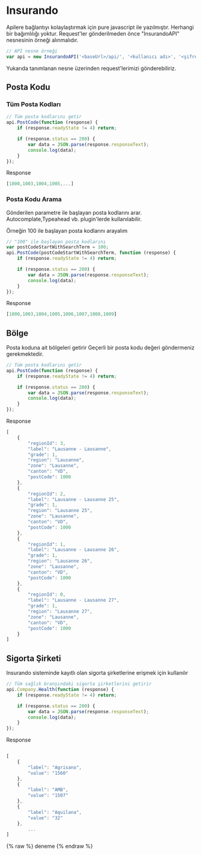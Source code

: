 # Insurando

Apilere bağlantıyı kolaylaştırmak için pure javascript ile yazılmıştır. Herhangi bir bağımlılığı yoktur.
Request'ler gönderilmeden önce "InsurandoAPI" nesnesinin örneği alınmalıdır.
``` js
// API nesne örneği   
var api = new InsurandoAPI('<baseUrl>/api/', '<kullanıcı adı>', '<şifre>');
```
Yukarıda tanımlanan nesne üzerinden request'lerimizi gönderebiliriz.
## Posta Kodu
### Tüm Posta Kodları
``` js
// Tüm posta kodlarını getir  
api.PostCode(function (response) {
    if (response.readyState != 4) return;

    if (response.status == 200) {
        var data = JSON.parse(response.responseText);
        console.log(data);
    }
});
```
Response
``` js
[1000,1003,1004,1005,...]
```
### Posta Kodu Arama
Gönderilen parametre ile başlayan posta kodlarını arar. Autocomplate,Typeahead vb. plugin'lerde kullanılabilir.

Örneğin 100 ile başlayan posta kodlarını arayalım
``` js
// "100" ile başlayan posta kodlarını   
var postCodeStartWithSearchTerm = 100;
api.PostCode(postCodeStartWithSearchTerm, function (response) {
    if (response.readyState != 4) return;

    if (response.status == 200) {
        var data = JSON.parse(response.responseText);
        console.log(data);
    }
});
```
Response
``` js
[1000,1003,1004,1005,1006,1007,1008,1009]
```
## Bölge
Posta koduna ait bölgeleri getirir
Geçerli bir posta kodu değeri göndermeniz gerekmektedir.
``` js 
// Tüm posta kodlarını getir   
api.PostCode(function (response) {
    if (response.readyState != 4) return;

    if (response.status == 200) {
        var data = JSON.parse(response.responseText);
        console.log(data);
    }
});
```
Response
``` js
[
    {
        "regionId": 3,
        "label": "Lausanne - Lausanne",
        "grade": 1,
        "region": "Lausanne",
        "zone": "Lausanne",
        "canton": "VD",
        "postCode": 1000
    },
    {
        "regionId": 2,
        "label": "Lausanne - Lausanne 25",
        "grade": 1,
        "region": "Lausanne 25",
        "zone": "Lausanne",
        "canton": "VD",
        "postCode": 1000
    },
    {
        "regionId": 1,
        "label": "Lausanne - Lausanne 26",
        "grade": 1,
        "region": "Lausanne 26",
        "zone": "Lausanne",
        "canton": "VD",
        "postCode": 1000
    },
    {
        "regionId": 0,
        "label": "Lausanne - Lausanne 27",
        "grade": 1,
        "region": "Lausanne 27",
        "zone": "Lausanne",
        "canton": "VD",
        "postCode": 1000
    }
]
```
## Sigorta Şirketi
Insurando sisteminde kayıtlı olan sigorta şirketlerine erişmek için kullanılır
``` js
// Tüm sağlık branşındaki sigorta şirketlerini getirir   
api.Company.Health(function (response) {
    if (response.readyState != 4) return;

    if (response.status == 200) {
        var data = JSON.parse(response.responseText);
        console.log(data);
    }
});
```
Response
``` js 

[
    {
        "label": "Agrisano",
        "value": "1560"
    },
    {
        "label": "AMB",
        "value": "1507"
    },
    {
        "label": "Aquilana",
        "value": "32"
    },
        ...
]
```

{% raw %}
deneme
{% endraw %}
